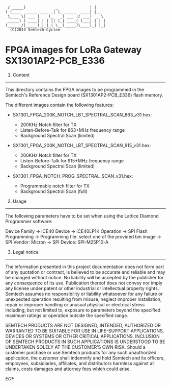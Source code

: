 	 / _____)             _              | |    
	( (____  _____ ____ _| |_ _____  ____| |__  
	 \____ \| ___ |    (_   _) ___ |/ ___)  _ \ 
	 _____) ) ____| | | || |_| ____( (___| | | |
	(______/|_____)_|_|_| \__)_____)\____)_| |_|
	  (C)2013 Semtech-Cycleo

FPGA images for LoRa Gateway SX1301AP2-PCB_E336
===============================================

1. Content
----------

This directory contains the FPGA images to be programmed in the Semtech's
Reference Design board (SX1301AP2-PCB_E336) flash memory.

The different images contain the following features:

* SX1301_FPGA_200K_NOTCH_LBT_SPECTRAL_SCAN_863_v31.hex:
    - 200KHz Notch filter for TX
    - Listen-Before-Talk for 863+MHz frequency range
    - Background Spectral Scan (limited)

* SX1301_FPGA_200K_NOTCH_LBT_SPECTRAL_SCAN_915_v31.hex:
    - 200KHz Notch filter for TX
    - Listen-Before-Talk for 915+MHz frequency range
    - Background Spectral Scan (limited)

* SX1301_FPGA_NOTCH_PROG_SPECTRAL_SCAN_v31.hex:
    - Programmable notch filter for TX
    - Background Spectral Scan (full)

2. Usage
--------

The following parameters have to be set when using the Lattice Diamond
Programmer software:

Device Family -> iCE40
Device -> iCE40LP1K
Operation -> SPI Flash Programming
          -> Programming file: select one of the provided bin image
          -> SPI Vendor: Micron
          -> SPI Device: SPI-M25P10-A

3. Legal notice
----------------

The information presented in this project documentation does not form part of 
any quotation or contract, is believed to be accurate and reliable and may be 
changed without notice. No liability will be accepted by the publisher for any 
consequence of its use. Publication thereof does not convey nor imply any 
license under patent or other industrial or intellectual property rights. 
Semtech assumes no responsibility or liability whatsoever for any failure or 
unexpected operation resulting from misuse, neglect improper installation, 
repair or improper handling or unusual physical or electrical stress 
including, but not limited to, exposure to parameters beyond the specified 
maximum ratings or operation outside the specified range. 

SEMTECH PRODUCTS ARE NOT DESIGNED, INTENDED, AUTHORIZED OR WARRANTED TO BE 
SUITABLE FOR USE IN LIFE-SUPPORT APPLICATIONS, DEVICES OR SYSTEMS OR OTHER 
CRITICAL APPLICATIONS. INCLUSION OF SEMTECH PRODUCTS IN SUCH APPLICATIONS IS 
UNDERSTOOD TO BE UNDERTAKEN SOLELY AT THE CUSTOMER'S OWN RISK. Should a
customer purchase or use Semtech products for any such unauthorized 
application, the customer shall indemnify and hold Semtech and its officers, 
employees, subsidiaries, affiliates, and distributors harmless against all 
claims, costs damages and attorney fees which could arise.

*EOF*
